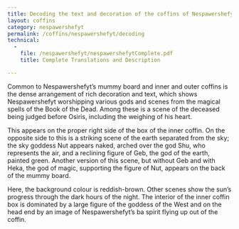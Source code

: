 ```yaml
---
title: Decoding the text and decoration of the coffins of Nespawershefyt
layout: coffins
category: nespawershefyt
permalink: /coffins/nespawershefyt/decoding
technical:
  - 
    file: /nespawershefyt/nespawershefytComplete.pdf
    title: Complete Translations and Description

---
```


Common to Nespawershefyt’s mummy board and inner and outer coffins is the dense arrangement of rich decoration and text,
which shows Nespawershefyt worshipping various gods and scenes from the magical spells of the Book of the Dead.
Among these is a scene of the deceased being judged before Osiris, including the weighing of his heart.

This appears on the proper right side of the box of the inner coffin. On the opposite side to this is a striking scene
of the earth separated from the sky; the sky goddess Nut appears naked, arched over the god Shu, who represents the air,
and a reclining figure of Geb, the god of the earth, painted green. Another version of this scene, but without Geb and
with Heka, the god of magic, supporting the figure of Nut, appears on the back of the mummy board.

Here, the background colour is reddish-brown. Other scenes show the sun’s progress through the dark hours of the night.
The interior of the inner coffin box is dominated by a large figure of the goddess of the West and on the head end by an
image of Nespawershefyt’s ba spirit flying up out of the coffin.